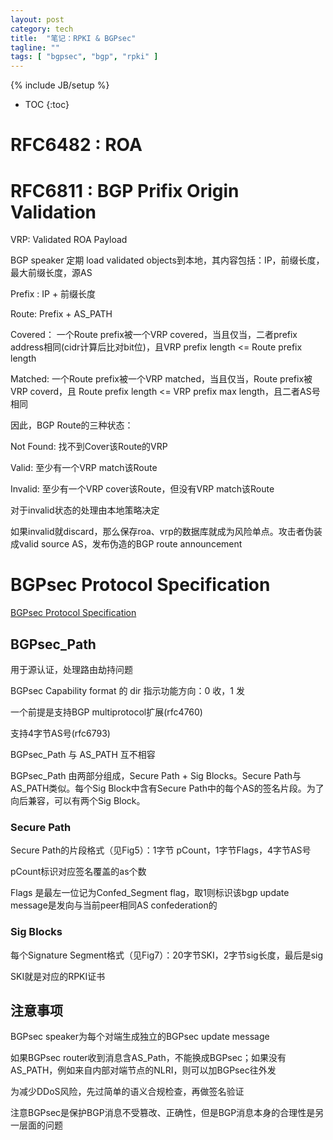 ```yaml
---
layout: post
category: tech
title:  "笔记：RPKI & BGPsec"
tagline: ""
tags: [ "bgpsec", "bgp", "rpki" ]
---
```

{% include JB/setup %}

* TOC
{:toc}

# RFC6482 : ROA

# RFC6811 : BGP Prifix Origin Validation

VRP: Validated ROA Payload

BGP speaker 定期 load validated objects到本地，其内容包括：IP，前缀长度，最大前缀长度，源AS

Prefix : IP + 前缀长度

Route: Prefix + AS_PATH

Covered： 一个Route prefix被一个VRP covered，当且仅当，二者prefix address相同(cidr计算后比对bit位)，且VRP prefix length <= Route prefix length

Matched: 一个Route prefix被一个VRP matched，当且仅当，Route prefix被VRP coverd，且 Route prefix length <= VRP prefix max length，且二者AS号相同

因此，BGP Route的三种状态：

Not Found: 找不到Cover该Route的VRP

Valid: 至少有一个VRP match该Route

Invalid: 至少有一个VRP cover该Route，但没有VRP match该Route

对于invalid状态的处理由本地策略决定

如果invalid就discard，那么保存roa、vrp的数据库就成为风险单点。攻击者伪装成valid source AS，发布伪造的BGP route announcement

# BGPsec Protocol Specification

[BGPsec Protocol Specification](https://datatracker.ietf.org/doc/draft-ietf-sidr-bgpsec-protocol/)

## BGPsec_Path

用于源认证，处理路由劫持问题

BGPsec Capability format 的 dir 指示功能方向：0 收，1 发

一个前提是支持BGP multiprotocol扩展(rfc4760)

支持4字节AS号(rfc6793)

BGPsec_Path 与 AS_PATH 互不相容

BGPsec_Path 由两部分组成，Secure Path + Sig Blocks。Secure Path与AS_PATH类似。每个Sig Block中含有Secure Path中的每个AS的签名片段。为了向后兼容，可以有两个Sig Block。

### Secure Path

Secure Path的片段格式（见Fig5）：1字节 pCount，1字节Flags，4字节AS号

pCount标识对应签名覆盖的as个数

Flags 是最左一位记为Confed_Segment flag，取1则标识该bgp update message是发向与当前peer相同AS confederation的

### Sig Blocks

每个Signature Segment格式（见Fig7）：20字节SKI，2字节sig长度，最后是sig

SKI就是对应的RPKI证书

## 注意事项

BGPsec speaker为每个对端生成独立的BGPsec update message

如果BGPsec router收到消息含AS_Path，不能换成BGPsec；如果没有AS_PATH，例如来自内部对端节点的NLRI，则可以加BGPsec往外发

为减少DDoS风险，先过简单的语义合规检查，再做签名验证

注意BGPsec是保护BGP消息不受篡改、正确性，但是BGP消息本身的合理性是另一层面的问题
